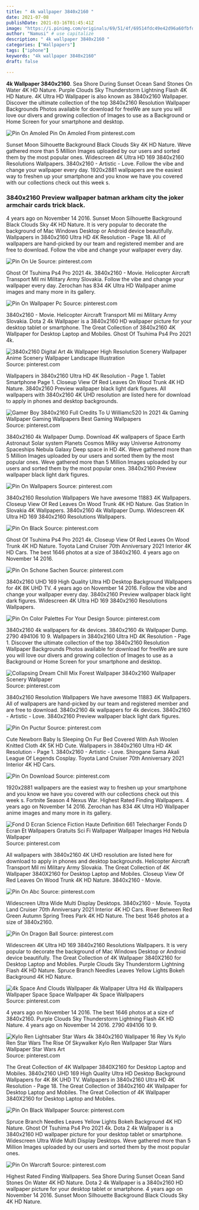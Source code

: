 ```yaml
---
title: " 4k wallpaper 3840x2160 "
date: 2021-07-08
publishDate: 2021-03-16T01:45:41Z
image: "https://i.pinimg.com/originals/69/51/4f/69514fdc49e42d96a60fbfd3bf2f945e.jpg"
author: "Namusi" # use capitalize
description: " 4k wallpaper 3840x2160 "
categories: ["Wallpapers"]
tags: ["iphone"]
keywords: "4k wallpaper 3840x2160"
draft: false

---
```



**4k Wallpaper 3840x2160**. Sea Shore During Sunset Ocean Sand Stones On Water 4K HD Nature. Purple Clouds Sky Thunderstorm Lightning Flash 4K HD Nature. 4K Ultra HD Wallpaper is also known as 3840x2160 Wallpaper. Discover the ultimate collection of the top 3840x2160 Resolution Wallpaper Backgrounds Photos available for download for freeWe are sure you will love our divers and growing collection of Images to use as a Background or Home Screen for your smartphone and desktop.

![Pin On Amoled](https://i.pinimg.com/originals/1f/a3/8e/1fa38ee20c17e41f514e450897048271.jpg "Pin On Amoled")
Pin On Amoled From pinterest.com


Sunset Moon Silhouette Background Black Clouds Sky 4K HD Nature. Weve gathered more than 5 Million Images uploaded by our users and sorted them by the most popular ones. Widescreen 4K Ultra HD 169 3840x2160 Resolutions Wallpapers. 3840x2160 - Artistic - Love. Follow the vibe and change your wallpaper every day. 1920x2881 wallpapers are the easiest way to freshen up your smartphone and you know we have you covered with our collections check out this week s.

### 3840x2160 Preview wallpaper batman arkham city the joker armchair cards trick black.

4 years ago on November 14 2016. Sunset Moon Silhouette Background Black Clouds Sky 4K HD Nature. It is very popular to decorate the background of Mac Windows Desktop or Android device beautifully. Wallpapers in 3840x2160 Ultra HD 4K Resolution - Page 18. All of wallpapers are hand-picked by our team and registered member and are free to download. Follow the vibe and change your wallpaper every day.


![Pin On Ue](https://i.pinimg.com/originals/ce/0e/e9/ce0ee98f8924154ff5304e7ae7eb70f1.jpg "Pin On Ue")
Source: pinterest.com

Ghost Of Tsuhima Ps4 Pro 2021 4k. 3840x2160 - Movie. Helicopter Aircraft Transport Mil mi Military Army Slovakia. Follow the vibe and change your wallpaper every day. Zerochan has 834 4K Ultra HD Wallpaper anime images and many more in its gallery.

![Pin On Wallpaper Pc](https://i.pinimg.com/originals/ae/77/1b/ae771b7e8140ed86eb38e966f0374a73.jpg "Pin On Wallpaper Pc")
Source: pinterest.com

3840x2160 - Movie. Helicopter Aircraft Transport Mil mi Military Army Slovakia. Dota 2 4k Wallpaper is a 3840x2160 HD wallpaper picture for your desktop tablet or smartphone. The Great Collection of 3840x2160 4K Wallpaper for Desktop Laptop and Mobiles. Ghost Of Tsuhima Ps4 Pro 2021 4k.

![3840x2160 Digital Art 4k Wallpaper High Resolution Scenery Wallpaper Anime Scenery Wallpaper Landscape Illustration](https://i.pinimg.com/originals/db/1c/1a/db1c1ad07b38e8feab26ab31c2961b75.jpg "3840x2160 Digital Art 4k Wallpaper High Resolution Scenery Wallpaper Anime Scenery Wallpaper Landscape Illustration")
Source: pinterest.com

Wallpapers in 3840x2160 Ultra HD 4K Resolution - Page 1. Tablet Smartphone Page 1. Closeup View Of Red Leaves On Wood Trunk 4K HD Nature. 3840x2160 Preview wallpaper black light dark figures. All wallpapers with 3840x2160 4K UHD resolution are listed here for download to apply in phones and desktop backgrounds.

![Gamer Boy 3840x2160 Full Credits To U Williamc520 In 2021 4k Gaming Wallpaper Gaming Wallpapers Best Gaming Wallpapers](https://i.pinimg.com/originals/01/90/ae/0190aec639c556cfd099d5d6f8df3276.jpg "Gamer Boy 3840x2160 Full Credits To U Williamc520 In 2021 4k Gaming Wallpaper Gaming Wallpapers Best Gaming Wallpapers")
Source: pinterest.com

3840x2160 4k Wallpaper Dump. Download 4K wallpapers of Space Earth Astronaut Solar system Planets Cosmos Milky way Universe Astronomy Spaceships Nebula Galaxy Deep space in HD 4K. Weve gathered more than 5 Million Images uploaded by our users and sorted them by the most popular ones. Weve gathered more than 5 Million Images uploaded by our users and sorted them by the most popular ones. 3840x2160 Preview wallpaper black light dark figures.

![Pin On Wallpapers](https://i.pinimg.com/originals/4c/85/63/4c8563317233c0308e7aff6da624d0b6.jpg "Pin On Wallpapers")
Source: pinterest.com

3840x2160 Resolution Wallpapers We have awesome 11883 4K Wallpapers. Closeup View Of Red Leaves On Wood Trunk 4K HD Nature. Gas Station In Slovakia 4K Wallpapers. 3840x2160 4k Wallpaper Dump. Widescreen 4K Ultra HD 169 3840x2160 Resolutions Wallpapers.

![Pin On Black](https://i.pinimg.com/originals/51/72/24/517224b50fdeebc548f0500fcab4f366.jpg "Pin On Black")
Source: pinterest.com

Ghost Of Tsuhima Ps4 Pro 2021 4k. Closeup View Of Red Leaves On Wood Trunk 4K HD Nature. Toyota Land Cruiser 70th Anniversary 2021 Interior 4K HD Cars. The best 1646 photos at a size of 3840x2160. 4 years ago on November 14 2016.

![Pin On Schone Sachen](https://i.pinimg.com/originals/18/05/ab/1805ab51d89c5b3a6fd54d422e31c51e.jpg "Pin On Schone Sachen")
Source: pinterest.com

3840x2160 UHD 169 High Quality Ultra HD Desktop Background Wallpapers for 4K 8K UHD TV. 4 years ago on November 14 2016. Follow the vibe and change your wallpaper every day. 3840x2160 Preview wallpaper black light dark figures. Widescreen 4K Ultra HD 169 3840x2160 Resolutions Wallpapers.

![Pin On Color Palettes For Your Design](https://i.pinimg.com/originals/ea/04/cc/ea04cc46ebfc9a11d9737855f09d4cd5.jpg "Pin On Color Palettes For Your Design")
Source: pinterest.com

3840x2160 4k wallpapers for 4k devices. 3840x2160 4k Wallpaper Dump. 2790 494106 10 9. Wallpapers in 3840x2160 Ultra HD 4K Resolution - Page 1. Discover the ultimate collection of the top 3840x2160 Resolution Wallpaper Backgrounds Photos available for download for freeWe are sure you will love our divers and growing collection of Images to use as a Background or Home Screen for your smartphone and desktop.

![Collapsing Dream Chill Mix Forest Wallpaper 3840x2160 Wallpaper Scenery Wallpaper](https://i.pinimg.com/originals/d3/29/62/d329623ad60630d4f572a583f4a93700.jpg "Collapsing Dream Chill Mix Forest Wallpaper 3840x2160 Wallpaper Scenery Wallpaper")
Source: pinterest.com

3840x2160 Resolution Wallpapers We have awesome 11883 4K Wallpapers. All of wallpapers are hand-picked by our team and registered member and are free to download. 3840x2160 4k wallpapers for 4k devices. 3840x2160 - Artistic - Love. 3840x2160 Preview wallpaper black light dark figures.

![Pin On Puctur](https://i.pinimg.com/originals/e4/2b/27/e42b27a729214e037b1a33add6429a8d.jpg "Pin On Puctur")
Source: pinterest.com

Cute Newborn Baby Is Sleeping On Fur Bed Covered With Ash Woolen Knitted Cloth 4K 5K HD Cute. Wallpapers in 3840x2160 Ultra HD 4K Resolution - Page 1. 3840x2160 - Artistic - Love. Shirogane Sama Akali League Of Legends Cosplay. Toyota Land Cruiser 70th Anniversary 2021 Interior 4K HD Cars.

![Pin On Download](https://i.pinimg.com/originals/2d/57/74/2d5774b3954dee71c82d4f8ae2238513.jpg "Pin On Download")
Source: pinterest.com

1920x2881 wallpapers are the easiest way to freshen up your smartphone and you know we have you covered with our collections check out this week s. Fortnite Season 4 Nexus War. Highest Rated Finding Wallpapers. 4 years ago on November 14 2016. Zerochan has 834 4K Ultra HD Wallpaper anime images and many more in its gallery.

![Fond D Ecran Science Fiction Haute Definition 661 Telecharger Fonds D Ecran Et Wallpapers Gratuits Sci Fi Wallpaper Wallpaper Images Hd Nebula Wallpaper](https://i.pinimg.com/originals/c4/49/1e/c4491ef96d6eddc2c6c21b06c87ce9b9.jpg "Fond D Ecran Science Fiction Haute Definition 661 Telecharger Fonds D Ecran Et Wallpapers Gratuits Sci Fi Wallpaper Wallpaper Images Hd Nebula Wallpaper")
Source: pinterest.com

All wallpapers with 3840x2160 4K UHD resolution are listed here for download to apply in phones and desktop backgrounds. Helicopter Aircraft Transport Mil mi Military Army Slovakia. The Great Collection of 4K Wallpaper 3840X2160 for Desktop Laptop and Mobiles. Closeup View Of Red Leaves On Wood Trunk 4K HD Nature. 3840x2160 - Movie.

![Pin On Abc](https://i.pinimg.com/736x/d4/bb/36/d4bb361f4092e159f698239d27da9aa8.jpg "Pin On Abc")
Source: pinterest.com

Widescreen Ultra Wide Multi Display Desktops. 3840x2160 - Movie. Toyota Land Cruiser 70th Anniversary 2021 Interior 4K HD Cars. River Between Red Green Autumn Spring Trees Park 4K HD Nature. The best 1646 photos at a size of 3840x2160.

![Pin On Dragon Ball](https://i.pinimg.com/originals/ba/17/f0/ba17f0dc8e0e60a586b5268caae094cd.jpg "Pin On Dragon Ball")
Source: pinterest.com

Widescreen 4K Ultra HD 169 3840x2160 Resolutions Wallpapers. It is very popular to decorate the background of Mac Windows Desktop or Android device beautifully. The Great Collection of 4K Wallpaper 3840X2160 for Desktop Laptop and Mobiles. Purple Clouds Sky Thunderstorm Lightning Flash 4K HD Nature. Spruce Branch Needles Leaves Yellow Lights Bokeh Background 4K HD Nature.

![4k Space And Clouds Wallpaper 4k Wallpaper Ultra Hd 4k Wallpapers Wallpaper Space Space Wallpaper 4k Space Wallpapers](https://i.pinimg.com/originals/3f/73/d5/3f73d57e3252bb60f1b622e7f6595a6e.jpg "4k Space And Clouds Wallpaper 4k Wallpaper Ultra Hd 4k Wallpapers Wallpaper Space Space Wallpaper 4k Space Wallpapers")
Source: pinterest.com

4 years ago on November 14 2016. The best 1646 photos at a size of 3840x2160. Purple Clouds Sky Thunderstorm Lightning Flash 4K HD Nature. 4 years ago on November 14 2016. 2790 494106 10 9.

![Kylo Ren Lightsaber Star Wars 4k 3840x2160 Wallpaper 16 Rey Vs Kylo Ren Star Wars The Rise Of Skywalker Kylo Ren Wallpaper Star Wars Wallpaper Star Wars Art](https://i.pinimg.com/originals/c8/d5/aa/c8d5aab9d2925fc2a51b0912b13945be.jpg "Kylo Ren Lightsaber Star Wars 4k 3840x2160 Wallpaper 16 Rey Vs Kylo Ren Star Wars The Rise Of Skywalker Kylo Ren Wallpaper Star Wars Wallpaper Star Wars Art")
Source: pinterest.com

The Great Collection of 4K Wallpaper 3840X2160 for Desktop Laptop and Mobiles. 3840x2160 UHD 169 High Quality Ultra HD Desktop Background Wallpapers for 4K 8K UHD TV. Wallpapers in 3840x2160 Ultra HD 4K Resolution - Page 18. The Great Collection of 3840x2160 4K Wallpaper for Desktop Laptop and Mobiles. The Great Collection of 4K Wallpaper 3840X2160 for Desktop Laptop and Mobiles.

![Pin On Black Wallpaper](https://i.pinimg.com/originals/15/6c/33/156c33c343646d971dd483d7b068783e.jpg "Pin On Black Wallpaper")
Source: pinterest.com

Spruce Branch Needles Leaves Yellow Lights Bokeh Background 4K HD Nature. Ghost Of Tsuhima Ps4 Pro 2021 4k. Dota 2 4k Wallpaper is a 3840x2160 HD wallpaper picture for your desktop tablet or smartphone. Widescreen Ultra Wide Multi Display Desktops. Weve gathered more than 5 Million Images uploaded by our users and sorted them by the most popular ones.

![Pin On Warcraft](https://i.pinimg.com/originals/69/51/4f/69514fdc49e42d96a60fbfd3bf2f945e.jpg "Pin On Warcraft")
Source: pinterest.com

Highest Rated Finding Wallpapers. Sea Shore During Sunset Ocean Sand Stones On Water 4K HD Nature. Dota 2 4k Wallpaper is a 3840x2160 HD wallpaper picture for your desktop tablet or smartphone. 4 years ago on November 14 2016. Sunset Moon Silhouette Background Black Clouds Sky 4K HD Nature.

